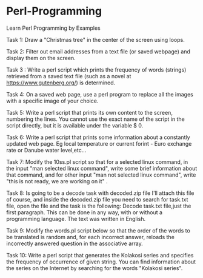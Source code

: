 # Perl-Programming
Learn Perl Programming by Examples

Task 1: Draw a "Christmas tree" in the center of the screen using loops.

Task 2: Filter out email addresses from a text file (or saved webpage) and display them on the screen.

Task 3 : Write a perl script which prints the frequency of words (strings) retrieved from a saved text file (such as a novel at https://www.gutenberg.org/) is determined.

Task 4: On a saved web page, use a perl program to replace all the images with a specific image of your choice.

Task 5: Write a perl script that prints its own content to the screen, numbering the lines. You cannot use the exact name of the script in the script directly, but it is available under the variable   $ 0.

Task 6: Write a perl script that prints some information about a constantly updated web page. Eg local temperature or current forint - Euro exchange rate or Danube water level,etc...

Task 7: Modify the  10ss.pl   script so that for a selected linux command, in the input "man selected linux command", write some brief information about that command, and for other input "man not selected linux command", write "this is not ready, we are working on it" .

Task 8: Is going to be a decode task with decoded.zip file I'll attach this file of course, and inside the decoded.zip file you need to search for task.txt file, open the file and the task is the following:
Decode task.txt file,just the first paragraph. This can be done in any way, with or without a programming language. The text was written in English.

Task 9: Modify the words.pl script below so that the order of the words to be translated is random and, for each incorrect answer, reloads the incorrectly answered question in the associative array.

Task 10: Write a perl script that generates the Kolakosi series and specifies the frequency of occurrence of given string.
You can find information about the series on the Internet by searching for the words "Kolakosi series".

